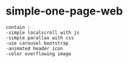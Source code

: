 # simple-one-page-web
	contain :
	-simple localscroll with js
	-simple parallax with css
	-use carousel bootstrap
	-animated header icon
	-color overflowing image